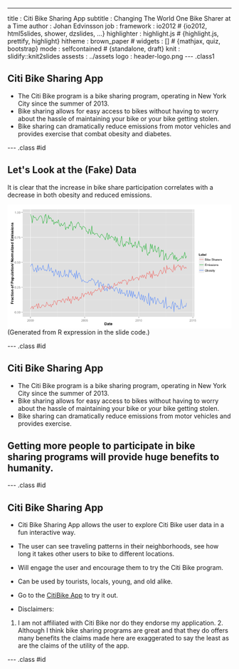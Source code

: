 ---
title       : Citi Bike Sharing App
subtitle    : Changing The World One Bike Sharer at a Time
author      : Johan Edvinsson
job         : 
framework   : io2012        # {io2012, html5slides, shower, dzslides, ...}
highlighter : highlight.js  # {highlight.js, prettify, highlight}
hitheme     : brown_paper      # 
widgets     : []            # {mathjax, quiz, bootstrap}
mode        : selfcontained # {standalone, draft}
knit        : slidify::knit2slides
assests : ../assets
logo    : header-logo.png
--- .class1 

## Citi Bike Sharing App

* The Citi Bike program is a bike sharing program, operating in New York City since the summer of 2013. 
* Bike sharing allows for easy access to bikes without having to worry about the hassle of maintaining your bike or your bike getting stolen.
* Bike sharing can dramatically reduce emissions from motor vehicles and provides exercise that combat obesity and diabetes.
 

--- .class #id 

## Let's Look at the (Fake) Data

It is clear that the increase in bike share participation correlates with a decrease in both obesity and reduced emissions.

<img src="assets/fig/unnamed-chunk-1.png" title="plot of chunk unnamed-chunk-1" alt="plot of chunk unnamed-chunk-1" style="display: block; margin: auto;" />
                (Generated from R expression in the slide code.)

--- .class #id 
## Citi Bike Sharing App
  
  
* The Citi Bike program is a bike sharing program, operating in New York City since the summer of 2013. 
* Bike sharing allows for easy access to bikes without having to worry about the hassle of maintaining your bike or your bike getting stolen.
* Bike sharing can dramatically reduce emissions from motor vehicles and provides exercise. 
   
   
## Getting more people to participate in bike sharing programs will provide huge benefits to humanity.

--- .class #id 
## Citi Bike Sharing App

* Citi Bike Sharing App allows the user to explore Citi Bike user data in a fun interactive way.
* The user can see traveling patterns in their neighborhoods, see how long it takes other users to bike to different locations.
* Will engage the user and encourage them to try the Citi Bike program.
* Can be used by tourists, locals, young, and old alike.

* Go to the [CitiBike App](https://johanmedvinsson.shinyapps.io/CitiBike/) to try it out.

* Disclaimers: 
1. I am not affiliated with Citi Bike nor do they endorse my application.
        2. Although I think bike sharing programs are great and that they do offers many benefits the claims made here are exaggerated to say the least as are the claims of the utility of the app.
        

--- .class #id



